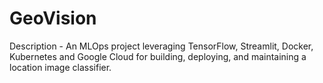 # GeoVision
 Description - An MLOps project leveraging TensorFlow, Streamlit, Docker, Kubernetes and Google Cloud for building, deploying, and maintaining a location image classifier.
